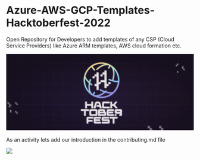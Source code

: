 # Azure-AWS-GCP-Templates-Hacktoberfest-2022
Open Repository for Developers to add templates of any CSP (Cloud Service Providers) like Azure ARM templates, AWS cloud formation etc.

![HacktoberFest 2021](https://raw.githubusercontent.com/iamtusharsharma/Azure-AWS-GCP-Templates-Hacktoberfest-2022/main/logo.png)

As an activity lets add our introduction in the contributing.md file

<img src="https://contrib.rocks/image?repo=iamtusharsharma/Azure-AWS-GCP-Templates-Hacktoberfest-2022" />
